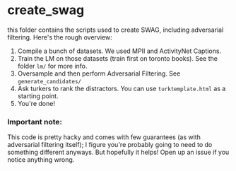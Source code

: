 # create_swag

this folder contains the scripts used to create SWAG, including adversarial filtering. Here's the rough overview:

1. Compile a bunch of datasets. We used MPII and ActivityNet Captions. 
2. Train the LM on those datasets (train first on toronto books). See the folder `lm/` for more info.
3. Oversample and then perform Adversarial Filtering. See `generate_candidates/`
4. Ask turkers to rank the distractors. You can use `turktemplate.html` as a starting point.
5. You're done!
 
### Important note:
This code is pretty hacky and comes with few guarantees (as with adversarial filtering itself); I figure you're probably going to need to do something different anyways. But hopefully it helps! Open up an issue if you notice anything wrong.